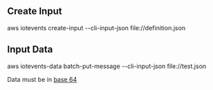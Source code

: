 ## Create Input
aws iotevents create-input  --cli-input-json file://definition.json

## Input Data
aws iotevents-data batch-put-message --cli-input-json file://test.json

Data must be in [base 64](https://en.wikipedia.org/wiki/Base64)